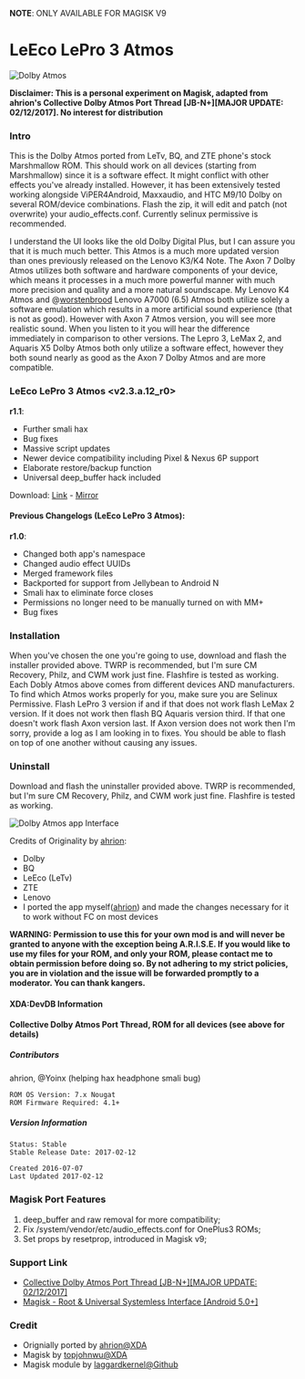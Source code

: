 **NOTE**: ONLY AVAILABLE FOR MAGISK V9

# LeEco LePro 3 Atmos

![Dolby Atmos](https://s13.postimg.org/eq742bjv9/Logo_Dolby_Atmos_svg.png?dl=1)

**Disclaimer: This is a personal experiment on Magisk, adapted from ahrion's Collective Dolby Atmos Port Thread [JB-N+][MAJOR UPDATE: 02/12/2017]. No interest for distribution**

### Intro

This is the Dolby Atmos ported from LeTv, BQ, and ZTE phone's stock Marshmallow ROM. This should work on all devices (starting from Marshmallow) since it is a software effect. It might conflict with other effects you've already installed. However, it has been extensively tested working alongside ViPER4Android, Maxxaudio, and HTC M9/10 Dolby on several ROM/device combinations. Flash the zip, it will edit and patch (not overwrite) your audio_effects.conf. Currently selinux permissive is recommended.

I understand the UI looks like the old Dolby Digital Plus, but I can assure you that it is much much better. This Atmos is a much more updated version than ones previously released on the Lenovo K3/K4 Note. The Axon 7 Dolby Atmos utilizes both software and hardware components of your device, which means it processes in a much more powerful manner with much more precision and quality and a more natural soundscape. My Lenovo K4 Atmos and @[worstenbrood](http://forum.xda-developers.com/member.php?u=981278) Lenovo A7000 (6.5) Atmos both utilize solely a software emulation which results in a more artificial sound experience (that is not as good). However with Axon 7 Atmos version, you will see more realistic sound. When you listen to it you will hear the difference immediately in comparison to other versions. The Lepro 3, LeMax 2, and Aquaris X5 Dolby Atmos both only utilize a software effect, however they both sound nearly as good as the Axon 7 Dolby Atmos and are more compatible.

### LeEco LePro 3 Atmos <v2.3.a.12_r0>

**r1.1**:

- Further smali hax
- Bug fixes
- Massive script updates
- Newer device compatibility including Pixel & Nexus 6P support
- Elaborate restore/backup function
- Universal deep_buffer hack included

Download: [Link](https://drive.google.com/file/d/0BxlY-VYiFXU7V3NJdXRpN3hQdGs/view?usp=sharing) - [Mirror](https://www.dropbox.com/s/ymlyuhuu7kbiolu/dax_lepro3_r1.1_signed.zip?dl=0)

#### Previous Changelogs (LeEco LePro 3 Atmos):

**r1.0**:

- Changed both app's namespace
- Changed audio effect UUIDs
- Merged framework files
- Backported for support from Jellybean to Android N
- Smali hax to eliminate force closes
- Permissions no longer need to be manually turned on with MM+
- Bug fixes

### Installation

When you've chosen the one you're going to use, download and flash the installer provided above. TWRP is recommended, but I'm sure CM Recovery, Philz, and CWM work just fine. Flashfire is tested as working. Each Dobly Atmos above comes from different devices AND manufacturers. To find which Atmos works properly for you, make sure you are Selinux Permissive. Flash LePro 3 version if and if that does not work flash LeMax 2 version. If it does not work then flash BQ Aquaris version third. If that one doesn't work flash Axon version last. If Axon version does not work then I'm sorry, provide a log as I am looking in to fixes. You should be able to flash on top of one another without causing any issues.

### Uninstall

Download and flash the uninstaller provided above. TWRP is recommended, but I'm sure CM Recovery, Philz, and CWM work just fine. Flashfire is tested as working.

![Dolby Atmos app Interface](https://img.xda-cdn.com/SNOpo8COXcCngH3Ch61PdGfAfKg=/https%3A%2F%2Fs32.postimg.org%2Fyo3au3o5h%2FScreenshot_20160710_160615.png)

Credits of Originality by [ahrion](http://forum.xda-developers.com/member.php?u=5357345):

- Dolby
- BQ
- LeEco (LeTv)
- ZTE
- Lenovo
- I ported the app myself([ahrion](http://forum.xda-developers.com/member.php?u=5357345)) and made the changes necessary for it to work without FC on most devices

**WARNING: Permission to use this for your own mod is and will never be granted to anyone with the exception being A.R.I.S.E. If you would like to use my files for your ROM, and only your ROM, please contact me to obtain permission before doing so. By not adhering to my strict policies, you are in violation and the issue will be forwarded promptly to a moderator. You can thank kangers.**

#### XDA:DevDB Information

**Collective Dolby Atmos Port Thread, ROM for all devices (see above for details)**

##### Contributors

ahrion, @Yoinx (helping hax headphone smali bug)
```
ROM OS Version: 7.x Nougat
ROM Firmware Required: 4.1+
```

##### Version Information

```
Status: Stable
Stable Release Date: 2017-02-12

Created 2016-07-07
Last Updated 2017-02-12
```

### Magisk Port Features

1. deep_buffer and raw removal for more compatibility;
2. Fix /system/vendor/etc/audio_effects.conf for OnePlus3 ROMs;
3. Set props by resetprop, introduced in Magisk v9;

### Support Link

- [Collective Dolby Atmos Port Thread [JB-N+][MAJOR UPDATE: 02/12/2017]](http://forum.xda-developers.com/android/software/soundmod-axon-7-dolby-atmos-t3412342)
- [Magisk - Root & Universal Systemless Interface [Android 5.0+]](https://forum.xda-developers.com/apps/magisk/official-magisk-v7-universal-systemless-t3473445)

### Credit
- Orignially ported by [ahrion@XDA](http://forum.xda-developers.com/member.php?u=5357345)
- Magisk by [topjohnwu@XDA](https://forum.xda-developers.com/member.php?u=4470081)
- Magisk module by [laggardkernel@Github](https://github.com/laggardkernel)


